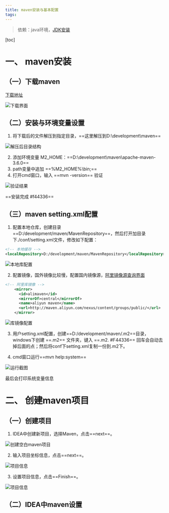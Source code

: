 ```yaml
---
title: maven安装与基本配置 
tags: 
---
```



> 依赖：java环境，[JDK安装](111)

[toc]

# 一、 maven安装
## （一）下载maven

[下载地址](http://maven.apache.org/download.cgi)

![下载界面](https://www.github.com/hzhang123/bolgFiles/raw/master/xiaoshujiang/1556102538826.png)

## （二）安装与环境变量设置

 1.  将下载后的文件解压到指定目录，==这里解压到D:\development\maven==

![解压后目录结构](https://www.github.com/hzhang123/bolgFiles/raw/master/xiaoshujiang/1556103547787.png)

 2.  添加环境变量 M2_HOME：==D:\development\maven\apache-maven-3.6.0==
 3.  path变量中追加 ==%M2_HOME%\bin\;==
 4.  打开cmd窗口，输入 ==mvn -version==  验证

![验证结果](https://www.github.com/hzhang123/bolgFiles/raw/master/xiaoshujiang/1556103810306.png)

==安装完成 #f44336==

## （三）maven setting.xml配置

 1. 配置本地仓库，创建目录 ==D:/development/maven/MavenRepository==，然后打开加目录下./conf/setting.xml文件，修改如下配置：

``` xml
<!-- 本地缓存 -->
<localRepository>D:/development/maven/MavenRepository</localRepository>
```

![本地库配置](https://www.github.com/hzhang123/bolgFiles/raw/master/xiaoshujiang/1556104937462.png)

 2. 配置镜像，国外镜像比较慢，配置国内镜像源，[阿里镜像源查询界面](https://maven.aliyun.com/mvn/search)

``` xml
<!-- 阿里库镜像 -->
    <mirror>
      <id>alimaven</id>
      <mirrorOf>central</mirrorOf>
      <name>aliyun maven</name>
      <url>http://maven.aliyun.com/nexus/content/groups/public/</url>
    </mirror>
```

![库镜像配置](https://www.github.com/hzhang123/bolgFiles/raw/master/xiaoshujiang/1556106563244.png)

3. 用户setting.xml配置，创建==D:/development/maven/.m2==目录，windows下创建 ==.m2== 文件夹，键入 ==.m2. #F44336== 回车会自动去掉后面的点；然后将conf下setting.xml复制一份到.m2下。

4. cmd窗口运行==mvn help:system==

![运行截图](https://www.github.com/hzhang123/bolgFiles/raw/master/xiaoshujiang/1556107574859.png)

最后会打印系统变量信息

#  二、 创建maven项目

## （一）创建项目

1. IDEA中创建新项目，选择Maven，点击==next==。

![创建空白maven项目](https://www.github.com/hzhang123/bolgFiles/raw/master/xiaoshujiang/1556107703942.png)

2. 输入项目坐标信息，点击==next==。

![项目信息](https://www.github.com/hzhang123/bolgFiles/raw/master/xiaoshujiang/1556107947190.png)

3. 设置项目信息，点击==Finish==。

![项目信息](https://www.github.com/hzhang123/bolgFiles/raw/master/xiaoshujiang/1556108137037.png)

## （二）IDEA中maven设置



